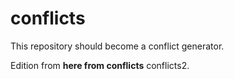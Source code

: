 # conflicts

This repository should become a conflict generator.

Edition from __here from conflicts__ conflicts2.
